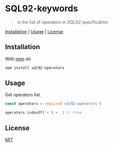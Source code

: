 # SQL92-keywords

> is the list of operators in SQL92 specification

[Installation](#installation) |
[Usage](#usage) |
[License](#license)

## Installation

With [npm](https://npmjs.org/) do

```bash
npm install sql92-operators
```

## Usage

Get operators list.

```javascript
const operators = require('sql92-operators')

operators.indexOf('+') > -1 // true
```

## License

[MIT](http://g14n.info/mit-license/)
